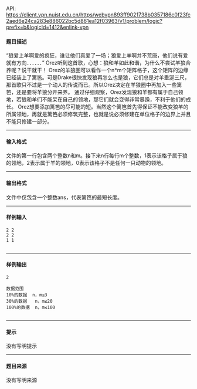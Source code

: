 API: https://client.vpn.nuist.edu.cn/https/webvpn893ff9021738b0357186c0f23fc2aed6e24ca283e886022bc5d861ea12f03963/v1/problem/logic?prefix=b&logicId=1412&enlink-vpn

#### 题目描述

“狼爱上羊啊爱的疯狂，谁让他们真爱了一场；狼爱上羊啊并不荒唐，他们说有爱就有方向．．．．．．” Orez听到这首歌，心想：狼和羊如此和谐，为什么不尝试羊狼合养呢？说干就干！ Orez的羊狼圈可以看作一个n\*m个矩阵格子，这个矩阵的边缘已经装上了篱笆。可是Drake很快发现狼再怎么也是狼，它们总是对羊垂涎三尺，那首歌只不过是一个动人的传说而已。所以Orez决定在羊狼圈中再加入一些篱笆，还是要将羊狼分开来养。 通过仔细观察，Orez发现狼和羊都有属于自己领地，若狼和羊们不能呆在自己的领地，那它们就会变得非常暴躁，不利于他们的成长。 Orez想要添加篱笆的尽可能的短。当然这个篱笆首先得保证不能改变狼羊的所属领地，再就是篱笆必须修筑完整，也就是说必须修建在单位格子的边界上并且不能只修建一部分。

---

#### 输入格式

文件的第一行包含两个整数n和m。接下来n行每行m个整数，1表示该格子属于狼的领地，2表示属于羊的领地，0表示该格子不是任何一只动物的领地。

---

#### 输出格式

文件中仅包含一个整数ans，代表篱笆的最短长度。

---

#### 样例输入
```
2 2
2 2 
1 1 


```

---

#### 样例输出
```
2

数据范围
10%的数据  n，m≤3
30%的数据   n，m≤20
100%的数据  n，m≤100


```

---

#### 提示

没有写明提示

---

#### 题目来源

没有写明来源